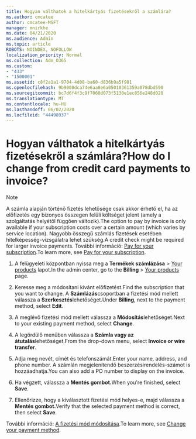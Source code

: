 ```yaml
---
title: Hogyan válthatok a hitelkártyás fizetésekről a számlára?
ms.author: cmcatee
author: cmcatee-MSFT
manager: mnirkhe
ms.date: 04/21/2020
ms.audience: Admin
ms.topic: article
ROBOTS: NOINDEX, NOFOLLOW
localization_priority: Normal
ms.collection: Adm_O365
ms.custom:
- "433"
- "1500001"
ms.assetid: c8f2a1a1-9704-4d08-ba60-d836b9a5f981
ms.openlocfilehash: 9b9008dca74e6aa8e6a05010361359a078dbd590
ms.sourcegitcommit: bc7d6f4f3c9f7060d073f5130e1ec856e248d020
ms.translationtype: MT
ms.contentlocale: hu-HU
ms.lasthandoff: 06/02/2020
ms.locfileid: "44498937"
---
```

# <a name="how-do-i-change-from-credit-card-payments-to-invoice"></a><span data-ttu-id="ca2f8-102">Hogyan válthatok a hitelkártyás fizetésekről a számlára?</span><span class="sxs-lookup"><span data-stu-id="ca2f8-102">How do I change from credit card payments to invoice?</span></span>

> [!NOTE]
> <span data-ttu-id="ca2f8-103">A számla alapján történő fizetés lehetősége csak akkor érhető el, ha az előfizetés egy bizonyos összegen felüli költséget jelent (amely a szolgáltatás helyétől függően változik).</span><span class="sxs-lookup"><span data-stu-id="ca2f8-103">The option to pay by invoice is only available if your subscription costs over a certain amount (which varies by service location).</span></span> <span data-ttu-id="ca2f8-104">Nagyobb összegű számlás fizetések esetében hitelképesség-vizsgálatra lehet szükség.</span><span class="sxs-lookup"><span data-stu-id="ca2f8-104">A credit check might be required for larger invoice payments.</span></span> <span data-ttu-id="ca2f8-105">További információ: [Pay for your subscription](https://docs.microsoft.com/microsoft-365/commerce/billing-and-payments/pay-for-your-subscription).</span><span class="sxs-lookup"><span data-stu-id="ca2f8-105">To learn more, see [Pay for your subscription](https://docs.microsoft.com/microsoft-365/commerce/billing-and-payments/pay-for-your-subscription).</span></span>

1. <span data-ttu-id="ca2f8-106">A felügyeleti központban nyissa meg a **Termékek számlázása**  >  [Your products](https://go.microsoft.com/fwlink/p/?linkid=842054) lapot.</span><span class="sxs-lookup"><span data-stu-id="ca2f8-106">In the admin center, go to the **Billing** > [Your products](https://go.microsoft.com/fwlink/p/?linkid=842054) page.</span></span>

2. <span data-ttu-id="ca2f8-107">Keresse meg a módosítani kívánt előfizetést.</span><span class="sxs-lookup"><span data-stu-id="ca2f8-107">Find the subscription that you want to change.</span></span> <span data-ttu-id="ca2f8-108">A **Számlázás**csoportban a fizetési mód mellett válassza a **Szerkesztés**lehetőséget.</span><span class="sxs-lookup"><span data-stu-id="ca2f8-108">Under **Billing**, next to the payment method, select **Edit**.</span></span>

3. <span data-ttu-id="ca2f8-109">A meglévő fizetési mód mellett válassza a **Módosítás**lehetőséget.</span><span class="sxs-lookup"><span data-stu-id="ca2f8-109">Next to your existing payment method, select **Change**.</span></span>

4. <span data-ttu-id="ca2f8-110">A legördülő menüben válassza a **Számla vagy az átutalás**lehetőséget.</span><span class="sxs-lookup"><span data-stu-id="ca2f8-110">From the drop-down menu, select **Invoice or wire transfer**.</span></span>

5. <span data-ttu-id="ca2f8-111">Adja meg nevét, címét és telefonszámát.</span><span class="sxs-lookup"><span data-stu-id="ca2f8-111">Enter your name, address, and phone number.</span></span> <span data-ttu-id="ca2f8-112">A számlán megjelenítendő beszerzésirendelés-számot is hozzáadhatja.</span><span class="sxs-lookup"><span data-stu-id="ca2f8-112">You can also add a PO number to display on the invoice.</span></span>

6. <span data-ttu-id="ca2f8-113">Ha végzett, válassza a **Mentés gombot.**</span><span class="sxs-lookup"><span data-stu-id="ca2f8-113">When you're finished, select **Save**.</span></span>

7. <span data-ttu-id="ca2f8-114">Ellenőrizze, hogy a kiválasztott fizetési mód helyes-e, majd válassza a **Mentés gombot.**</span><span class="sxs-lookup"><span data-stu-id="ca2f8-114">Verify that the selected payment method is correct, then select **Save**.</span></span>

<span data-ttu-id="ca2f8-115">További információ: [A fizetési mód módosítása](https://docs.microsoft.com/microsoft-365/commerce/billing-and-payments/change-payment-method).</span><span class="sxs-lookup"><span data-stu-id="ca2f8-115">To learn more, see [Change your payment method](https://docs.microsoft.com/microsoft-365/commerce/billing-and-payments/change-payment-method).</span></span>